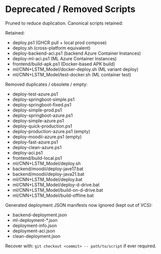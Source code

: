 Deprecated / Removed Scripts
===========================

Pruned to reduce duplication. Canonical scripts retained:

Retained:
- deploy.ps1 (GHCR pull + local prod compose)
- deploy.sh (cross-platform equivalent)
- deploy-backend-aci.ps1 (backend Azure Container Instances)
- deploy-ml-aci.ps1 (ML Azure Container Instances)
- frontend/build-apk.ps1 (Docker-based APK build)
- ml/CNN+LSTM_Model/docker-deploy.sh (ML variant deploy)
- ml/CNN+LSTM_Model/test-docker.sh (ML container test)

Removed duplicates / obsolete / empty:
- deploy-test-azure.ps1
- deploy-springboot-simple.ps1
- deploy-springboot-fixed.ps1
- deploy-simple-prod.ps1
- deploy-springboot-azure.ps1
- deploy-simple-azure.ps1
- deploy-quick-production.ps1
- deploy-production-azure.ps1 (empty)
- deploy-moodii-azure.ps1 (empty)
- deploy-fast-azure.ps1
- deploy-clean-azure.ps1
- deploy-aci.ps1
- frontend/build-local.ps1
- ml/CNN+LSTM_Model/deploy.sh
- backend/moodii/deploy-jave17.bat
- backend/moodii/deploy-java21.bat
- ml/CNN+LSTM_Model/deploy.bat
- ml/CNN+LSTM_Model/deploy-d-drive.bat
- ml/CNN+LSTM_Model/build-on-d-drive.bat
- ml/CNN+LSTM_Model/build-offline.bat

Generated deployment JSON manifests now ignored (kept out of VCS):
- backend-deployment.json
- ml-deployment-*.json
- deployment-info.json
- deployment-aci.json
- clean-deployment.json

Recover with: `git checkout <commit> -- path/to/script` if ever required.
